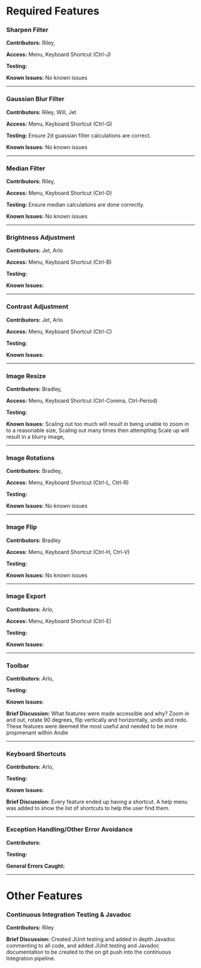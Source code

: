 # Required Features

### Sharpen Filter
**Contributors:** Riley, 

**Access:** Menu, Keyboard Shortcut (Ctrl-J)

**Testing:**

**Known Issues:** No known issues

---

### Gaussian Blur Filter
**Contributors:** Riley, Will, Jet

**Access:** Menu, Keyboard Shortcut (Ctrl-G)

**Testing:** Ensure 2d guassian filter calculations are correct.

**Known Issues:** No known issues

---

### Median Filter
**Contributors:** Riley, 

**Access:** Menu, Keyboard Shortcut (Ctrl-D)

**Testing:** Ensure median calculations are done correctly.

**Known Issues:** No known issues

---

### Brightness Adjustment
**Contributors:** Jet, Arlo

**Access:** Menu, Keyboard Shortcut (Ctrl-B)

**Testing:**

**Known Issues:**

---

### Contrast Adjustment
**Contributors:** Jet, Arlo

**Access:** Menu, Keyboard Shortcut (Ctrl-C)

**Testing:**

**Known Issues:**

---

### Image Resize
**Contributors:** Bradley, 

**Access:** Menu, Keyboard Shortcut (Ctrl-Comma, Ctrl-Period)

**Testing:**

**Known Issues:** Scaling out too much will result in being unable to zoom in to a reasonable size, Scaling out many times then attempting Scale up will result in a blurry image, 

---

### Image Rotations
**Contributors:** Bradley, 

**Access:** Menu, Keyboard Shortcut (Ctrl-L, Ctrl-R)

**Testing:**

**Known Issues:** No known issues

---

### Image Flip
**Contributors:** Bradley

**Access:** Menu, Keyboard Shortcut (Ctrl-H, Ctrl-V)

**Testing:**

**Known Issues:** No known issues

---

### Image Export
**Contributors:** Arlo, 

**Access:** Menu, Keyboard Shortcut (Ctrl-E)

**Testing:**

**Known Issues:**

---

### Toolbar
**Contributors:** Arlo, 

**Testing:**

**Known Issues:**

**Brief Discussion:** What features were made accessible and why? Zoom in and out, rotate 90 degrees, flip vertically and horizontally, undo and redo. These features were deemed the most useful and needed to be more propmenant within Andie

---

### Keyboard Shortcuts
**Contributors:** Arlo, 

**Testing:**

**Known Issues:**

**Brief Discussion:** Every feature ended up having a shortcut. A help menu was added to show the list of shortcuts to help the user find them.

---

### Exception Handling/Other Error Avoidance
**Contributors:** 

**Testing:**

**General Errors Caught:**

---

# Other Features

### Continuous Integration Testing & Javadoc
**Contributors:** Riley

**Brief Discussion:** Created JUnit testing and added in depth Javadoc commenting to all code, and added JUnit testing and Javadoc documentation to be created to the on git push into the continuous Integration pipeline.
